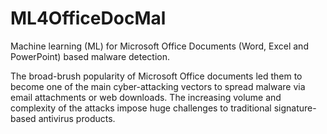 # ML4OfficeDocMal
Machine learning (ML) for Microsoft Office Documents (Word, Excel and PowerPoint) based malware detection.

The broad-brush popularity of Microsoft Office documents led them to become one of the main cyber-attacking vectors to 
spread malware via email attachments or web downloads. The increasing volume and complexity of the attacks impose huge challenges to traditional signature-based antivirus products. 

